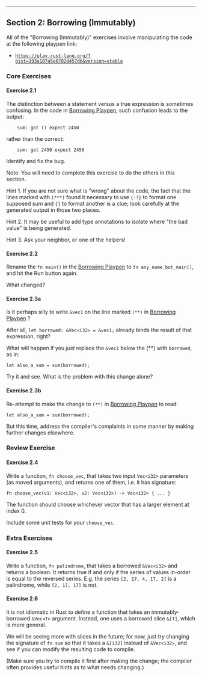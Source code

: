 ----

## Section 2: Borrowing (Immutably)

All of the "Borrowing (Immutably)" exercises involve manipulating the code at
the following playpen link:

  * [`https://play.rust-lang.org/?gist=193a107a5e6702d457db&version=stable`][Borrowing Playpen]

[Borrowing Playpen]: https://play.rust-lang.org/?gist=193a107a5e6702d457db&version=stable

### Core Exercises

#### Exercise 2.1

The distinction between a statement versus a true
expression is sometimes confusing.
In the code in [Borrowing Playpen],
such confusion leads to the output:
```
    sum: got () expect 2450
```
rather than the correct:
```
    sum: got 2450 expect 2450
```

Identify and fix the bug.

Note: You will need to complete this exercise to do the others
in this section.

Hint 1. If you are not sure what is "wrong" about the code, the
fact that the lines marked with `(***)` found it necessary to use
`{:?}` to format one supposed sum and `{}` to format another is a
clue; look carefully at the generated output in those two places.

Hint 2. It may be useful to add type annotations to isolate where
"the bad value" is being generated.

Hint 3. Ask your neighbor, or one of the helpers!

#### Exercise 2.2

Rename the `fn main()` in the [Borrowing Playpen] to
`fn any_name_but_main()`, and hit the Run button again.

What changed?

#### Exercise 2.3a

Is it perhaps silly to write `&vec1` on the line marked `(**)`
in [Borrowing Playpen] ?

After all, `let borrowed: &Vec<i32> = &vec1;` already binds the result
of that expression, right?

What will happen if you *just* replace the `&vec1` below the (**) with
`borrowed`, as in:

``` {.rust}
let also_a_sum = sum(borrowed);
```

Try it and see. What is the problem with this change alone?


#### Exercise 2.3b

Re-attempt to make the change to `(**)` in [Borrowing Playpen] to read:

``` {.rust}
let also_a_sum = sum(borrowed);
```

But this time, address the compiler's complaints in some manner by
making further changes elsewhere.

### Review Exercise

#### Exercise 2.4

Write a function, `fn choose_vec`, that takes two input
`Vec<i32>` parameters (as moved arguments), and returns one of
them, i.e. it has signature:

``` {.rust}
fn choose_vec(v1: Vec<i32>, v2: Vec<i32>) -> Vec<i32> { ... }
```

The function should choose whichever vector that has a larger
element at index 0.

Include some unit tests for your `choose_vec`.

### Extra Exercises

#### Exercise 2.5

Write a function, `fn palindrome`, that takes a
borrowed `&Vec<i32>` and returns a boolean. It returns true if and
only if the series of values in-order is equal to the reversed
series. E.g. the series `[2, 17, 4, 17, 2]` is a palindrome, while
`[2, 17, 17]` is not.

#### Exercise 2.6

It is not idiomatic in Rust to define a function that
takes an immutably-borrowed `&Vec<T>` argument. Instead, one uses a
borrowed slice `&[T]`, which is more general.

We will be seeing more with slices in the future; for now, just try
changing the signature of `fn sum` so that it takes a `&[i32]`
instead of `&Vec<i32>`, and see if you can modify the resulting
code to compile.

(Make sure you try to compile it first after making the change; the
compiler often provides useful hints as to what needs changing.)
